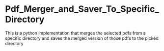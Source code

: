 # Pdf_Merger_and_Saver_To_Specific_Directory
This is a python implementation that merges the selected pdfs from a specific directory and saves the merged version of those pdfs to the picked directory
